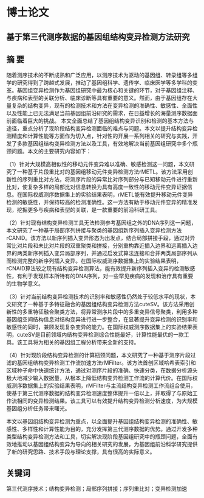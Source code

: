 # 博士论文

## 基于第三代测序数据的基因组结构变异检测方法研究

摘  要
-
随着测序技术的不断成熟和广泛应用，以测序技术为驱动的基因组、转录组等多组学的研究得到了跨越式发展，推动了基因组科学、遗传学、临床医学等多学科的变革。基因组变异检测作为基因组研究中最为核心和关键的环节，对于基因组注释、与疾病和表型的关联分析、临床诊断等具有重要的意义。然而，由于基因组存在大量复杂的结构变异，现有的检测技术和方法在变异检测的准确性、敏感性、全面性以及性能上已无法满足当前基因组前沿研究的需求，在日益增长的海量测序数据面前面临着巨大的挑战。
本文全面总结了基因组结构变异识别和检测的基本方法与途径，重点分析了现阶段结构变异检测面临的难点与问题。本文以提升结构变异检测精度和计算性能等方面作为切入点，针对性的开展一系列相关的研究与实践，开发了多款基因组结构变异检测方法以及工具，有效地解决当前基因组研究中多个瓶颈问题。本文的主要研究内容如下：

（1）针对大规模高相似性的移动元件变异难以准确、敏感检测这一问题，本文研究了一种基于片段重比对的基因组移动元件变异检测方法rMETL。该方法采用创新性的序列重比对方法，将测序片段的异常比对序列部分与已知移动元件进行重新比对，使复杂多样的局部比对信息转换为具有高度一致性的移动元件变异证据信息。在国际权威测序数据集上的实验结果表明，rMETL能有效提升移动元件变异检测的敏感性，并保持较高的检测准确性。这一方法有助于移动元件变异的精准发现，挖掘更多与疾病和表型的关联，是一款重要的前沿科研工具。

（2）针对现有结构变异检测工具无法检测参考基因组之外的DNA序列这一问题，本文研究了一种基于局部序列拼接与聚类的基因组新序列插入变异检测方法rCANID。该方法以新序列插入变异形态为出发点，结合局部拼接手段，通过对异常比对片段和未比对片段的双重聚类和拼接，分别重构靠近插入边界和远离插入边界的两类新序列插入变异局部序列，并通过启发式算法连接和合并两类局部序列从而检测完整的新序列插入变异。在国际权威测序数据集上的实验结果表明，rCNAID算法较之现有结构变异检测算法，能有效提升新序列插入变异的检测敏感性，有利于发现样本所特有的DNA序列，对一些罕见疾病的发现和治疗具有重要的生物学意义。

（3）针对当前结构变异检测技术的识别率和敏感性仍然处于较低水平的现状，本文研究了一种基于多特征融合的基因组结构变异检测方法cuteSV。该方法采用创新性的多重特征融合聚类方法，将异常测序片段中的多重变异信号聚类，利用多种基因组空间结构信息对结构变异进行进一步整合，在显著提升变异检测的识别率和敏感性的同时，兼顾发现复杂变异的能力。在国际权威测序数据集上的实验结果表明，cuteSV是目前领域内结构变异检测综合性能最好，计算性能最优的一款工具。该工具将为相关的基因组工程分析带来全新的支持。

（4）针对现阶段结构变异检测的计算瓶颈问题，本文研究了一种基于测序片段过滤的基因组结构变异检测工作流加速方法rMFilter。该方法首创区域哈希表索引和区域种子命中快速统计方法，通过对测序片段的准确、快速分类，在数据分析源头极大地减少输入数据量，从根本上降低结构变异检测工作流的计算代价。在国际权威测序数据集上的实验结果表明，rMFilter与主流结构变异检测工作流组合使用，使基于第三代测序数据的结构变异检测速度整体提升一倍以上，并取得了与原始工作流相同的变异检测结果。该工具可以有效提升结构变异检测分析速度，为大规模基因组分析任务带来曙光。

本文以基因组结构变异检测为重点，以全面提升基因组结构变异检测的准确性、敏感性、多样性和计算性能为目的，充分发挥第三代测序数据的优势。通过开发多种类型结构变异检测方法和工具，切实解决现阶段基因组研究中的瓶颈问题，全面有效地推动以基因组结构变异为导向的相关研究的发展，为基因组前沿科学研究提供了新的研究思路、技术手段与理论支撑，具有很高的实际意义。

关键词
-
第三代测序技术；结构变异检测；局部序列拼接；序列重比对；变异检测加速
